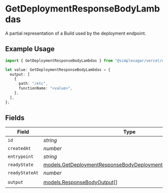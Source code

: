 # GetDeploymentResponseBodyLambdas

A partial representation of a Build used by the deployment endpoint.

## Example Usage

```typescript
import { GetDeploymentResponseBodyLambdas } from "@simplesagar/vercel/models/getdeploymentop.js";

let value: GetDeploymentResponseBodyLambdas = {
  output: [
    {
      path: "/etc",
      functionName: "<value>",
    },
  ],
};
```

## Fields

| Field                                                                                                                                | Type                                                                                                                                 | Required                                                                                                                             | Description                                                                                                                          |
| ------------------------------------------------------------------------------------------------------------------------------------ | ------------------------------------------------------------------------------------------------------------------------------------ | ------------------------------------------------------------------------------------------------------------------------------------ | ------------------------------------------------------------------------------------------------------------------------------------ |
| `id`                                                                                                                                 | *string*                                                                                                                             | :heavy_minus_sign:                                                                                                                   | N/A                                                                                                                                  |
| `createdAt`                                                                                                                          | *number*                                                                                                                             | :heavy_minus_sign:                                                                                                                   | N/A                                                                                                                                  |
| `entrypoint`                                                                                                                         | *string*                                                                                                                             | :heavy_minus_sign:                                                                                                                   | N/A                                                                                                                                  |
| `readyState`                                                                                                                         | [models.GetDeploymentResponseBodyDeploymentsResponseReadyState](../models/getdeploymentresponsebodydeploymentsresponsereadystate.md) | :heavy_minus_sign:                                                                                                                   | N/A                                                                                                                                  |
| `readyStateAt`                                                                                                                       | *number*                                                                                                                             | :heavy_minus_sign:                                                                                                                   | N/A                                                                                                                                  |
| `output`                                                                                                                             | [models.ResponseBodyOutput](../models/responsebodyoutput.md)[]                                                                       | :heavy_check_mark:                                                                                                                   | N/A                                                                                                                                  |